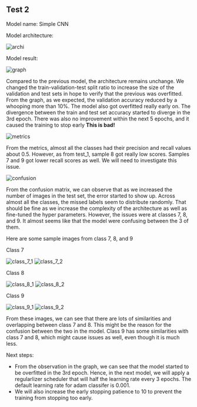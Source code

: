 <h2> Test 2 </h2>

Model name: Simple CNN

Model architecture:

![archi](/Documentations/Sam%20Journal/Images/Test_2_Archi.png)

Model result:

![graph](/Documentations/Sam%20Journal/Images/Test_2_Graph.png)

Compared to the previous model, the architecture remains unchange. We changed the train-validation-test split ratio to increase the size of the validation and test sets in hope to verify that the previous was overfitted. From the graph, as we expected, the validation accuracy reduced by a whooping more than 10%. The model also got overfitted really early on. The divergence between the train and test set accuracy started to diverge in the 3rd epoch. There was also no improvement within the next 5 epochs, and it caused the training to stop early <strong>This is bad!</strong>

![metrics](/Documentations/Sam%20Journal/Images/Test_2_Metrics.png)

From the metrics, almost all the classes had their precision and recall values about 0.5. However, as from test_1, sample 8 got really low scores. Samples 7 and 9 got lower recall scores as well. We will need to investigate this issue.

![confusion](/Documentations/Sam%20Journal/Images/Test_2_Confusion_Matrix.png)

From the confusion matrix, we can observe that as we increased the number of images in the test set, the error started to show up. Across almost all the classes, the missed labels seem to distribute randomly. That should be fine as we increase the complexity of the architecture as well as fine-tuned the hyper parameters. However, the issues were at classes 7, 8, and 9. It almost seems like that the model were confusing between the 3 of them. 

Here are some sample images from class 7, 8, and 9

Class 7

![class_7_1](Images/Class_7_1.png)
![class_7_2](Images/Class_7_2.png)

Class 8

![class_8_1](Images/Class_8_1.png)
![class_8_2](Images/Class_8_2.png)

Class 9

![class_9_1](Images/Class_9_1.png)
![class_9_2](Images/Class_9_2.png)

From these images, we can see that there are lots of similarities and overlapping between class 7 and 8. This might be the reason for the confusion between the two in the model. Class 9 has some similarities with class 7 and 8, which might cause issues as well, even though it is much less. 

Next steps:

- From the observation in the graph, we can see that the model started to be overfitted in the 3rd epoch. Hence, in the next model, we will apply a regularlizer scheduler that will half the learning rate every 3 epochs. The default learning rate for adam classifer is 0.001.
- We will also increase the early stopping patience to 10 to prevent the training from stopping too early.


